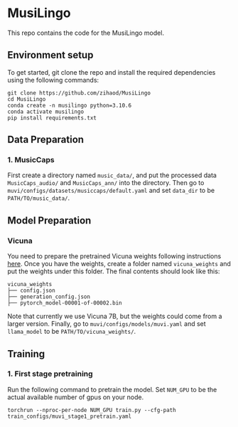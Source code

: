 # MusiLingo
This repo contains the code for the MusiLingo model.

## Environment setup
To get started, git clone the repo and install the required dependencies using the following commands:
```
git clone https://github.com/zihaod/MusiLingo
cd MusiLingo
conda create -n musilingo python=3.10.6
conda activate musilingo
pip install requirements.txt
```


## Data Preparation
### 1. MusicCaps 
First create a directory named ```music_data/```, and put the processed data ```MusicCaps_audio/``` and ```MusicCaps_ann/``` into the directory. Then go to ```muvi/configs/datasets/musiccaps/default.yaml``` and set ```data_dir``` to be ```PATH/TO/music_data/```.

## Model Preparation
### Vicuna
You need to prepare the pretrained Vicuna weights following instructions [here](PrepareVicuna.md). Once you have the weights, create a folder named ```vicuna_weights``` and put the weights under this folder. The final contents should look like this:
```
vicuna_weights
├── config.json
├── generation_config.json
├── pytorch_model-00001-of-00002.bin
```
Note that currently we use Vicuna 7B, but the weights could come from a larger version. Finally, go to ```muvi/configs/models/muvi.yaml``` and set ```llama_model``` to be ```PATH/TO/vicuna_weights/```.

## Training
### 1. First stage pretraining
Run the following command to pretrain the model. Set ```NUM_GPU``` to be the actual available number of gpus on your node. 
```
torchrun --nproc-per-node NUM_GPU train.py --cfg-path train_configs/muvi_stage1_pretrain.yaml
```
